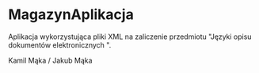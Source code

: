 # MagazynAplikacja
Aplikacja wykorzystująca pliki XML na zaliczenie przedmiotu "Języki opisu dokumentów elektronicznych ". 

Kamil Mąka / Jakub Mąka
